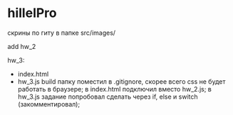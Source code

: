 # hillelPro

скрины по гиту в папке src/images/

add hw_2

hw_3:
+ index.html
+ hw_3.js
build папку поместил в .gitignore, скорее всего сss не будет работать в браузере;
в index.html подключил <script src="./homeWork/hw_3.js"></script> вместо hw_2.js;
в hw_3.js задание попробовал сделать через if, else и switch (закомментировал);